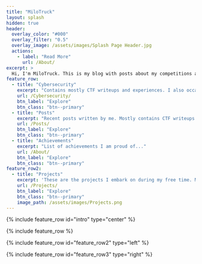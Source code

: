 ```yaml
---
title: "MiloTruck"
layout: splash
hidden: true
header:
  overlay_color: "#000"
  overlay_filter: "0.5"
  overlay_image: /assets/images/Splash Page Header.jpg
  actions:
    - label: "Read More"
      url: /About/
excerpt: >
  Hi, I'm MiloTruck. This is my blog with posts about my competitions and projects. Most of my posts and writeups are about CTFs, Competitive Programming or Data Science/Artificial Intelligence stuff. I might occasionally write about interesting life experiences too...  
feature_row:
  - title: "Cybersecurity"
    excerpt: "Contains mostly CTF writeups and experiences. I also occasionally post about Cybersec experiences and resources I find helpful."
    url: /Cybersecurity/
    btn_label: "Explore"
    btn_class: "btn--primary"
  - title: "Posts"
    excerpt: "Recent posts written by me. Mostly contains CTF writeups."
    url: /Posts/
    btn_label: "Explore"
    btn_class: "btn--primary"
  - title: "Achievements"
    excerpt: "List of achievements I am proud of..."
    url: /About/
    btn_label: "Explore"
    btn_class: "btn--primary"
feature_row2:
  - title: "Projects"
    excerpt: 'These are the projects I embark on during my free time. Most of them are random ideas I find interesting or useful.'
    url: /Projects/
    btn_label: "Explore"
    btn_class: "btn--primary"
    image_path: /assets/images/Projects.png
---
```


{% include feature_row id="intro" type="center" %}

{% include feature_row %}

{% include feature_row id="feature_row2" type="left" %}

{% include feature_row id="feature_row3" type="right" %}
